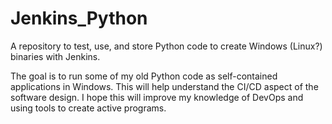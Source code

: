# Jenkins_Python
A repository to test, use, and store Python code to create Windows (Linux?) binaries with Jenkins.

The goal is to run some of my old Python code as self-contained applications in Windows.
This will help understand the CI/CD aspect of the software design.  I hope this will improve my 
 knowledge of DevOps and using tools to create active programs.
